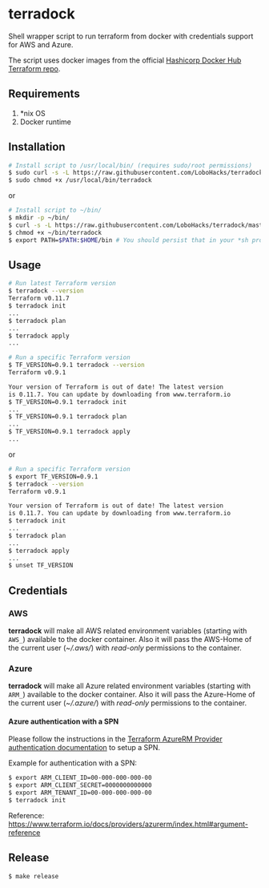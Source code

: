 # terradock
Shell wrapper script to run terraform from docker with credentials support for AWS and Azure. 

The script uses docker images from the official [Hashicorp Docker Hub Terraform repo](https://hub.docker.com/r/hashicorp/terraform/).


## Requirements
1. *nix OS
2. Docker runtime

## Installation
```bash
# Install script to /usr/local/bin/ (requires sudo/root permissions)
$ sudo curl -s -L https://raw.githubusercontent.com/LoboHacks/terradock/master/terradock > /usr/local/bin/terradock
$ sudo chmod +x /usr/local/bin/terradock
```
or
```bash
# Install script to ~/bin/
$ mkdir -p ~/bin/
$ curl -s -L https://raw.githubusercontent.com/LoboHacks/terradock/master/terradock > ~/bin/terradock
$ chmod +x ~/bin/terradock
$ export PATH=$PATH:$HOME/bin # You should persist that in your *sh profile
```
## Usage
```bash
# Run latest Terraform version
$ terradock --version
Terraform v0.11.7
$ terradock init
...
$ terradock plan
...
$ terradock apply
...
```

```bash
# Run a specific Terraform version
$ TF_VERSION=0.9.1 terradock --version
Terraform v0.9.1

Your version of Terraform is out of date! The latest version
is 0.11.7. You can update by downloading from www.terraform.io
$ TF_VERSION=0.9.1 terradock init
...
$ TF_VERSION=0.9.1 terradock plan
...
$ TF_VERSION=0.9.1 terradock apply
...
```
or
```bash
# Run a specific Terraform version
$ export TF_VERSION=0.9.1
$ terradock --version
Terraform v0.9.1

Your version of Terraform is out of date! The latest version
is 0.11.7. You can update by downloading from www.terraform.io
$ terradock init
...
$ terradock plan
...
$ terradock apply
...
$ unset TF_VERSION
```

## Credentials

### AWS
**terradock** will make all AWS related environment variables (starting with `AWS_`) available to the docker container.
Also it will pass the AWS-Home of the current user (*~/.aws/*) with *read-only* permissions to the container.

### Azure
**terradock** will make all Azure related environment variables (starting with `ARM_`) available to the docker container.
Also it will pass the Azure-Home of the current user (*~/.azure/*) with *read-only* permissions to the container.

#### Azure authentication with a SPN
Please follow the instructions in the [Terraform AzureRM Provider authentication documentation](https://www.terraform.io/docs/providers/azurerm/authenticating_via_service_principal.html) to setup a SPN.


Example for authentication with a SPN:
```sh
$ export ARM_CLIENT_ID=00-000-000-000-00
$ export ARM_CLIENT_SECRET=0000000000000
$ export ARM_TENANT_ID=00-000-000-000-00
$ terradock init
```
Reference: <https://www.terraform.io/docs/providers/azurerm/index.html#argument-reference>

## Release

```sh
$ make release
```
